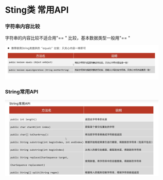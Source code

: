 # Sting类 常用API

### 字符串内容比较

字符串的内容比较不适合用"== " 比较，基本数据类型一般用"== "

![](<../.gitbook/assets/image (9) (1).png>)

### String常用API

![](<../.gitbook/assets/image (1).png>)
